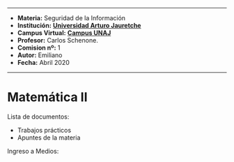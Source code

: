 
---
- **Materia:** Seguridad de la Información
- **Institución:** __[Universidad Arturo Jauretche](https://www.unaj.edu.ar/)__
- **Campus Virtual:** __[Campus UNAJ](https://campus.unaj.edu.ar/course/view.php?id=1013)__
- **Profesor:** Carlos Schenone.
- **Comision nº:** 1
- **Autor:** Emiliano
- **Fecha:** Abril 2020
---

# Matemática II

Lista de documentos:
+ Trabajos prácticos
+ Apuntes de la materia

Ingreso a Medios:
